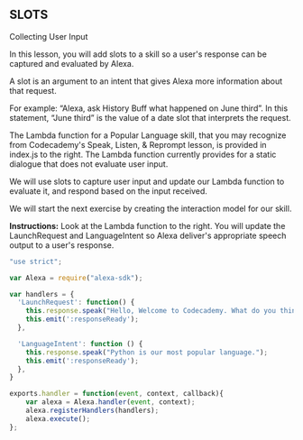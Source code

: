 ## SLOTS

Collecting User Input

In this lesson, you will add slots to a skill so a user's response can be captured and evaluated by Alexa.

A slot is an argument to an intent that gives Alexa more information about that request.

For example: “Alexa, ask History Buff what happened on June third”. In this statement, “June third” is the value of a date slot that interprets the request.

The Lambda function for a Popular Language skill, that you may recognize from Codecademy's Speak, Listen, & Reprompt lesson, is provided in index.js to the right. The Lambda function currently provides for a static dialogue that does not evaluate user input.

We will use slots to capture user input and update our Lambda function to evaluate it, and respond based on the input received.

We will start the next exercise by creating the interaction model for our skill.

**Instructions:**
Look at the Lambda function to the right. You will update the LaunchRequest and LanguageIntent so Alexa deliver's appropriate speech output to a user's response.

```js
"use strict";

var Alexa = require("alexa-sdk");

var handlers = {
  'LaunchRequest': function() {
    this.response.speak("Hello, Welcome to Codecademy. What do you think is Codecademy's most popular language?").listen("Tell me what you think is Codecademy's most popular language.");
    this.emit(':responseReady');
  },

  'LanguageIntent': function () {
    this.response.speak("Python is our most popular language.");
    this.emit(':responseReady');
  },
}

exports.handler = function(event, context, callback){
    var alexa = Alexa.handler(event, context);
    alexa.registerHandlers(handlers);
    alexa.execute();
};
```
